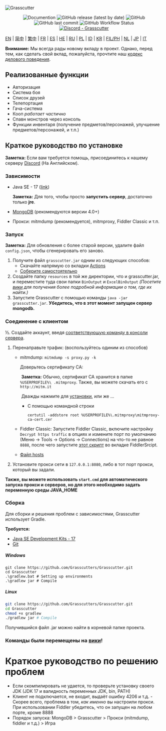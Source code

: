 ![Grasscutter](https://socialify.git.ci/Grasscutters/Grasscutter/image?description=1&forks=1&issues=1&language=1&logo=https%3A%2F%2Fs2.loli.net%2F2022%2F04%2F25%2FxOiJn7lCdcT5Mw1.png&name=1&owner=1&pulls=1&stargazers=1&theme=Light)
<div align="center"><img alt="Documention" src="https://img.shields.io/badge/Wiki-Grasscutter-blue?style=for-the-badge&link=https://github.com/Grasscutters/Grasscutter/wiki&link=https://github.com/Grasscutters/Grasscutter/wiki"> <img alt="GitHub release (latest by date)" src="https://img.shields.io/github/v/release/Grasscutters/Grasscutter?logo=java&style=for-the-badge"> <img alt="GitHub" src="https://img.shields.io/github/license/Grasscutters/Grasscutter?style=for-the-badge"> <img alt="GitHub last commit" src="https://img.shields.io/github/last-commit/Grasscutters/Grasscutter?style=for-the-badge"> <img alt="GitHub Workflow Status" src="https://img.shields.io/github/workflow/status/Grasscutters/Grasscutter/Build?logo=github&style=for-the-badge"></div>

<div align="center"><a href="https://discord.gg/T5vZU6UyeG"><img alt="Discord - Grasscutter" src="https://img.shields.io/discord/965284035985305680?label=Discord&logo=discord&style=for-the-badge"></a></div>

[EN](README.md) | [简中](README_zh-CN.md) | [繁中](README_zh-TW.md) | [FR](README_fr-FR.md) | [ES](README_es-ES.md) | [HE](README_HE.md) | [RU](README_ru-RU.md) | [PL](README_pl-PL.md) | [ID](README_id-ID.md) | [KR](README_ko-KR.md) | [FIL/PH](README_fil-PH.md) | [NL](README_NL.md) | [JP](README_ja-JP.md) | [IT](README_it-IT.md)

**Внимание:** Мы всегда рады новому вкладу в проект. Однако, перед тем, как сделать свой вклад, пожалуйста, прочтите наш [кодекс делового поведения](https://github.com/Grasscutters/Grasscutter/blob/stable/CONTRIBUTING.md).

## Реализованные функции

* Авторизация
* Система боя
* Список друзей
* Телепортация
* Гача-система
* Кооп *работает частично*
* Спавн монстров через консоль
* Функции инвентаря (получение предметов/персонажей, улучшение предметов/персонажей, и т.п.)

## Краткое руководство по установке

**Заметка:** Если вам требуется помощь, присоединитесь к нашему серверу [Discord](https://discord.gg/T5vZU6UyeG) (На Английском).

### Зависимости

* Java SE - 17 ([link](https://www.oracle.com/java/technologies/javase/jdk17-archive-downloads.html))

  **Заметка:** Для того, чтобы просто **запустить сервер**, достаточно только **jre**.

* [MongoDB](https://www.mongodb.com/try/download/community) (рекомендуются версии 4.0+)

* Прокси: mitmdump (рекомендуется), mitmproxy, Fiddler Classic и т.п.

### Запуск

**Заметка:** Для обновления с более старой версии, удалите файл `config.json`, чтобы сгенерировать его заново.

1. Получите файл `grasscutter.jar` одним из следующих способов:
   - Скачайте напрямую со вкладки [Actions](https://github.com/Grasscutters/Grasscutter/suites/6895963598/artifacts/267483297)
   - [Соберите самостоятельно](#Сборка)
2. Создайте папку `resources` в той же директории, что и grasscutter.jar, и переместите туда свои папки `BinOutput` и `ExcelBinOutput` *(Посетите [вики](https://github.com/Grasscutters/Grasscutter/wiki) для получения более подробной информации о том, где их найти.)*
3. Запустите Grasscutter с помощью команды `java -jar grasscutter.jar`. **Убедитесь, что в этот момент запущен сервер mongodb.**

### Соединение с клиентом

½. Создайте аккаунт, введя [соответствующую команду в консоли сервера](https://github.com/Grasscutters/Grasscutter/wiki/Commands#targeting).

1. Перенаправьте трафик: (воспользуйтесь одиним из способов)
    - mitmdump: `mitmdump -s proxy.py -k`

      Доверьтесь сертификату CA:

      ​	**Заметка:** Обычно, сертификат CA хранится в папке `%USERPROFILE%\ .mitmproxy`. Также, вы можете скачать его с `http://mitm.it`

      ​	Дважды нажмите для [установки](https://docs.microsoft.com/ru-ru/skype-sdk/sdn/articles/installing-the-trusted-root-certificate#installing-a-trusted-root-certificate), или же ...

      - С помощью командной строки

        ```shell
        certutil -addstore root %USERPROFILE%\.mitmproxy\mitmproxy-ca-cert.cer
        ```

    - Fiddler Classic: Запустите Fiddler Classic, включите настройку `Decrypt https traffic` в опциях и измените порт по умолчанию (Меню -> Tools -> Options -> Connections) на что-то не равное `8888`, после чего запустите [этот скрипт](https://github.lunatic.moe/fiddlerscript) во вкладке FiddlerSrcipt.

    - [Файл hosts](https://github.com/Grasscutters/Grasscutter/wiki/Running#traffic-route-map)

2. Установите прокси сети в `127.0.0.1:8080`, либо в тот порт прокси, который вы задали.

**Также, вы можете использовать `start.cmd` для автоматического запуска прокси и серверов, но для этого необходимо задать переменную среды JAVA_HOME**

### Сборка

Для сборки и решения проблем с зависимостями, Grasscutter использует Gradle.

**Требуется:**

- [Java SE Development Kits - 17](https://www.oracle.com/java/technologies/javase/jdk17-archive-downloads.html)
- [Git](https://git-scm.com/downloads)

##### Windows

```shell
git clone https://github.com/Grasscutters/Grasscutter.git
cd Grasscutter
.\gradlew.bat # Setting up environments
.\gradlew jar # Compile
```

##### Linux

```bash
git clone https://github.com/Grasscutters/Grasscutter.git
cd Grasscutter
chmod +x gradlew
./gradlew jar # Compile
```

Получившийся файл .jar можно найти в корневой папке проекта.

### Команды были перемещены на [вики](https://github.com/Grasscutters/Grasscutter/wiki/Commands)!

# Краткое руководство по решению проблем

* Если скомпилировать не удается, то проверьте установку своего JDK (JDK 17 и валидность переменных JDK, bin, PATH)
* Клиент не подключается, не входит, выдаёт ошибку 4206 и т.д. - Скорее всего, проблема в том, *как именно* вы настроили прокси. При использовании
  Fiddler убедитесь, что он запущен на любом порте, кроме 8888
* Порядок запуска: MongoDB > Grasscutter > Прокси (mitmdump, fiddler и т.д.) > Игра
